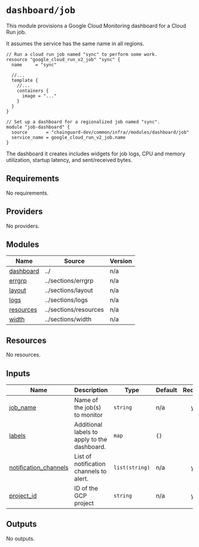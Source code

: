 # `dashboard/job`

This module provisions a Google Cloud Monitoring dashboard for a Cloud Run job.

It assumes the service has the same name in all regions.

```hcl
// Run a cloud run job named "sync" to perform some work.
resource "google_cloud_run_v2_job" "sync" {
  name     = "sync"

  //...
  template {
    //...
    containers {
      image = "..."
    }
  }
}

// Set up a dashboard for a regionalized job named "sync".
module "job-dashboard" {
  source       = "chainguard-dev/common/infra//modules/dashboard/job"
  service_name = google_cloud_run_v2_job.name
}
```

The dashboard it creates includes widgets for job logs, CPU and memory
utilization, startup latency, and sent/received bytes.

<!-- BEGIN_TF_DOCS -->
## Requirements

No requirements.

## Providers

No providers.

## Modules

| Name | Source | Version |
|------|--------|---------|
| <a name="module_dashboard"></a> [dashboard](#module\_dashboard) | ../ | n/a |
| <a name="module_errgrp"></a> [errgrp](#module\_errgrp) | ../sections/errgrp | n/a |
| <a name="module_layout"></a> [layout](#module\_layout) | ../sections/layout | n/a |
| <a name="module_logs"></a> [logs](#module\_logs) | ../sections/logs | n/a |
| <a name="module_resources"></a> [resources](#module\_resources) | ../sections/resources | n/a |
| <a name="module_width"></a> [width](#module\_width) | ../sections/width | n/a |

## Resources

No resources.

## Inputs

| Name | Description | Type | Default | Required |
|------|-------------|------|---------|:--------:|
| <a name="input_job_name"></a> [job\_name](#input\_job\_name) | Name of the job(s) to monitor | `string` | n/a | yes |
| <a name="input_labels"></a> [labels](#input\_labels) | Additional labels to apply to the dashboard. | `map` | `{}` | no |
| <a name="input_notification_channels"></a> [notification\_channels](#input\_notification\_channels) | List of notification channels to alert. | `list(string)` | n/a | yes |
| <a name="input_project_id"></a> [project\_id](#input\_project\_id) | ID of the GCP project | `string` | n/a | yes |

## Outputs

No outputs.
<!-- END_TF_DOCS -->
